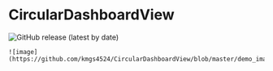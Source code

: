 # CircularDashboardView
![GitHub release (latest by date)](https://img.shields.io/github/v/release/kmgs4524/CircularDashboardView)

```
![image](https://github.com/kmgs4524/CircularDashboardView/blob/master/demo_image.png)
```
